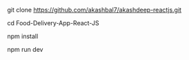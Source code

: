 git clone https://github.com/akashbal7/akashdeep-reactjs.git

cd Food-Delivery-App-React-JS

npm install

npm run dev
